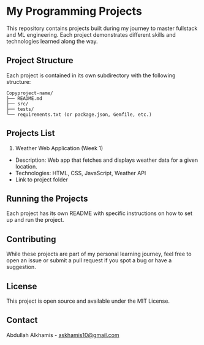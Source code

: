 # My Programming Projects

This repository contains projects built during my journey to master fullstack and ML engineering. Each project demonstrates different skills and technologies learned along the way.

## Project Structure

Each project is contained in its own subdirectory with the following structure:

```
Copyproject-name/
├── README.md
├── src/
├── tests/
└── requirements.txt (or package.json, Gemfile, etc.)
```

## Projects List

1. Weather Web Application (Week 1)

- Description: Web app that fetches and displays weather data for a given location.
- Technologies: HTML, CSS, JavaScript, Weather API
- Link to project folder

## Running the Projects

Each project has its own README with specific instructions on how to set up and run the project.

## Contributing

While these projects are part of my personal learning journey, feel free to open an issue or submit a pull request if you spot a bug or have a suggestion.

## License

This project is open source and available under the MIT License.

## Contact

Abdullah Alkhamis - askhamis10@gmail.com

